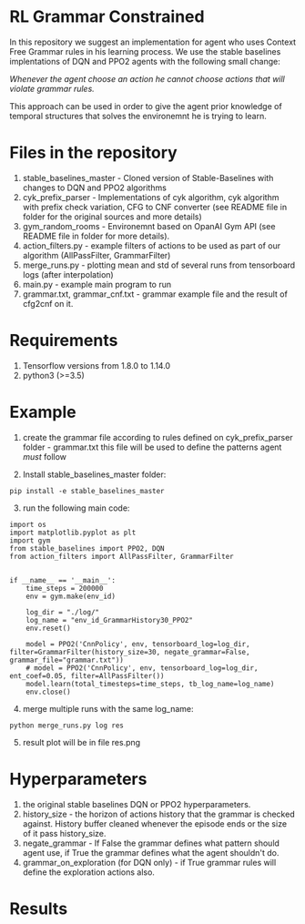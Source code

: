 # RL Grammar Constrained
In this repository we suggest an implementation for agent who uses Context Free Grammar rules in his learning process.
We use the stable baselines implentations of DQN and PPO2 agents with the following small change:

*Whenever the agent choose an action he cannot choose actions that will violate grammar rules.*

This approach can be used in order to give the agent prior knowledge of temporal structures that solves the environemnt he is trying to learn.


# Files in the repository
1. stable_baselines_master - Cloned version of Stable-Baselines with changes to DQN and PPO2 algorithms
2. cyk_prefix_parser - Implementations of cyk algorithm, cyk algorithm with prefix check variation, CFG to CNF converter (see README file in folder for the original sources and more details)
3. gym_random_rooms - Environemnt based on OpanAI Gym API (see README file in folder for more details).
4. action_filters.py - example filters of actions to be used as part of our algorithm (AllPassFilter, GrammarFilter)
5. merge_runs.py - plotting mean and std of several runs from tensorboard logs (after interpolation)
6. main.py - example main program to run
7. grammar.txt, grammar_cnf.txt - grammar example file and the result of cfg2cnf on it.

# Requirements
1. Tensorflow versions from 1.8.0 to 1.14.0
2. python3 (>=3.5)

# Example
1. create the grammar file according to rules defined on cyk_prefix_parser folder - grammar.txt
	this file will be used to define the patterns agent *must* follow

2. Install stable_baselines_master folder:
```
pip install -e stable_baselines_master
```

3. run the following main code:
```
import os
import matplotlib.pyplot as plt
import gym
from stable_baselines import PPO2, DQN
from action_filters import AllPassFilter, GrammarFilter


if __name__ == '__main__':
    time_steps = 200000
    env = gym.make(env_id)

    log_dir = "./log/"
    log_name = "env_id_GrammarHistory30_PPO2"
	env.reset()

	model = PPO2('CnnPolicy', env, tensorboard_log=log_dir, filter=GrammarFilter(history_size=30, negate_grammar=False, grammar_file="grammar.txt"))
	# model = PPO2('CnnPolicy', env, tensorboard_log=log_dir, ent_coef=0.05, filter=AllPassFilter())
	model.learn(total_timesteps=time_steps, tb_log_name=log_name)
	env.close()
```
4. merge multiple runs with the same log_name:
```
python merge_runs.py log res
```

5. result plot will be in file res.png

# Hyperparameters
1. the original stable baselines DQN or PPO2 hyperparameters.
2. history_size - the horizon of actions history that the grammar is checked against. History buffer cleaned whenever the episode ends or the size of it pass history_size. 
3. negate_grammar - If False the grammar defines what pattern should agent use, if True the grammar defines what the agent shouldn't do.
4. grammar_on_exploration (for DQN only) - if True grammar rules will define the exploration actions also. 

# Results

